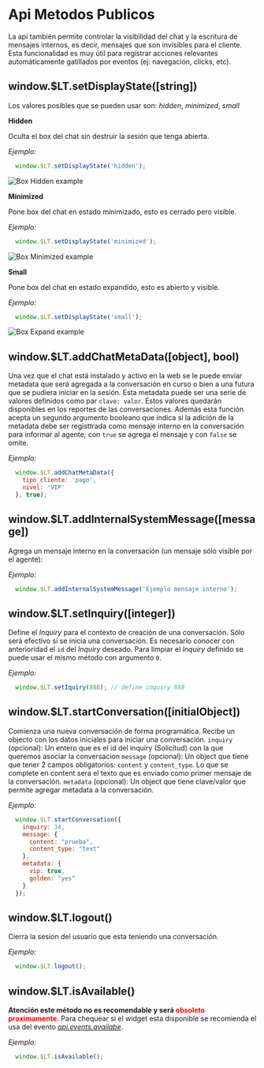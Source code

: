 # Api Metodos Publicos

La api también permite controlar la visibilidad del chat y la escritura de mensajes internos, es decir, mensajes que son invisibles para el cliente. Esta funcionalidad es muy útil para registrar acciones relevantes automáticamente gatillados por eventos (ej: navegación, clicks, etc).

## window.$LT.setDisplayState([string])

Los valores posibles que se pueden usar son: *hidden*, *minimized*, *small*


**Hidden**

Oculta el box del chat sin destruir la sesión que tenga abierta.

*Ejemplo:*
```javascript
  window.$LT.setDisplayState('hidden');
```

![Box Hidden example](../_media/setDisplayStateHidden.gif)

**Minimized**

Pone box del chat en estado minimizado, esto es cerrado pero visible.

*Ejemplo:*
```javascript
  window.$LT.setDisplayState('minimized');
```

![Box Minimized example](../_media/setDisplayStateMinimized.gif)

**Small**

Pone box del chat en estado expandido, esto es abierto y visible.

*Ejemplo:*
```javascript
  window.$LT.setDisplayState('small');
```

![Box Expand example](../_media/setDisplayStateSmall.gif)

## window.$LT.addChatMetaData([object], bool)
Una vez que el chat está instalado y activo en la web se le puede enviar metadata que será agregada a la conversación en curso o bien a una futura que se pudiera iniciar en la sesión. Esta metadata puede ser una serie de valores definidos como par `clave: valor`. Estos valores quedarán disponibles en los reportes de las conversaciones. Además esta función acepta un segundo argumento booleano que indica si la adición de la metadata debe ser registtrada como mensaje interno en la conversación para informar al agente; con `true` se agrega el mensaje y con `false` se omite.

*Ejemplo:*
```javascript
  window.$LT.addChatMetaData({
    tipo_cliente: 'pago',
    nivel: 'VIP'
  }, true);
```

## window.$LT.addInternalSystemMessage([message])

Agrega un mensaje interno en la conversación (un mensaje sólo visible por el agente):

*Ejemplo:*
```javascript
  window.$LT.addInternalSystemMessage('Ejemplo mensaje interno');
```

## window.$LT.setInquiry([integer])

Define el _Inquiry_ para el contexto de creación de una conversación. Sólo será efectivo si se inicia una conversación. Es necesario conocer con anterioridad el `id` del _Inquiry_ deseado. Para limpiar el _Inquiry_ definido se puede usar el mismo método con argumento `0`.

*Ejemplo:*
```javascript
  window.$LT.setIquiry(888); // define inquiry 888 
```

## window.$LT.startConversation([initialObject])

Comienza una nueva conversación de forma programática. Recibe un objecto con los datos iniciales para iniciar una conversación.
`inquiry` (opcional): Un entero que es el id del inquiry (Solicitud) con la que queremos asociar la conversacion
`message` (opcional): Un object que tiene que tener 2 campos obligatorios: `content` y `content_type`. Lo que se complete en content sera el texto que es enviado como primer mensaje de la conversación.
`metadata` (opcional): Un object que tiene clave/valor que permite agregar metadata a la conversación.

*Ejemplo:*
```javascript
  window.$LT.startConversation({
    inquiry: 34,
    message: { 
      content: "prueba", 
      content_type: "text" 
    }, 
    metadata: { 
      vip: true, 
      golden: "yes" 
    }
  });
```

## window.$LT.logout()

Cierra la sesion del usuario que esta teniendo una conversación.

*Ejemplo:*
```javascript
  window.$LT.logout();
```

## window.$LT.isAvailable()

**Atención este método no es recomendable y será <span style="color:red">obsoleto proximamente<span>.** Para chequear si el widget esta disponible se recomienda
el usa del evento *[api.events.availabe](apievents#apieventsavailable)*.

*Ejemplo:*
```javascript
  window.$LT.isAvailable();
```
